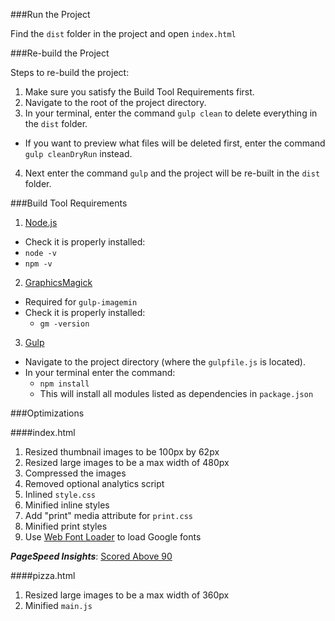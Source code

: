###Run the Project

Find the `dist` folder in the project and open `index.html`

###Re-build the Project

Steps to re-build the project:

1. Make sure you satisfy the Build Tool Requirements first.
2. Navigate to the root of the project directory.
3. In your terminal, enter the command `gulp clean` to delete everything in the `dist` folder.
  * If you want to preview what files will be deleted first, enter the command `gulp cleanDryRun` instead.
4. Next enter the command `gulp` and the project will be re-built in the `dist` folder.

###Build Tool Requirements

1. [Node.js](https://nodejs.org/en/download/)
  * Check it is properly installed:
  * `node -v`
  * `npm -v`
2. [GraphicsMagick](http://www.graphicsmagick.org/download.html)
  * Required for `gulp-imagemin`
  * Check it is properly installed:
    * `gm -version`
3. [Gulp](https://github.com/gulpjs/gulp/blob/master/docs/getting-started.md)
  * Navigate to the project directory (where the `gulpfile.js` is located).
  * In your terminal enter the command:
    * `npm install`
    * This will install all modules listed as dependencies in `package.json`

###Optimizations

####index.html

1. Resized thumbnail images to be 100px by 62px
2. Resized large images to be a max width of 480px
3. Compressed the images
4. Removed optional analytics script
5. Inlined `style.css`
6. Minified inline styles
7. Add "print" media attribute for `print.css`
8. Minified print styles
9. Use [Web Font Loader](https://github.com/typekit/webfontloader) to load Google fonts

**_PageSpeed Insights_**: [Scored Above 90](https://developers.google.com/speed/pagespeed/insights/?url=http%3A%2F%2Fm-coding.github.io%2Ffe-04-optimization%2F&tab=desktop)

####pizza.html

1. Resized large images to be a max width of 360px
2. Minified `main.js`
